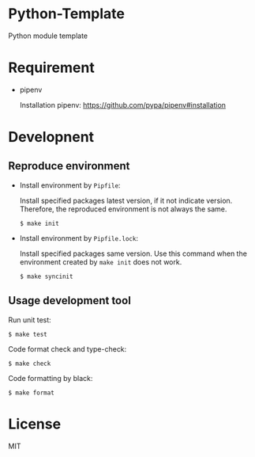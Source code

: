 # Python-Template

Python module template

# Requirement

* pipenv

  Installation pipenv: https://github.com/pypa/pipenv#installation

# Developnent

## Reproduce environment

* Install environment by `Pipfile`:

  Install specified packages latest version, if it not indicate version.
  Therefore, the reproduced environment is not always the same.

  ```shell
  $ make init
  ```

* Install environment by `Pipfile.lock`:

  Install specified packages same version.
  Use this command when the environment created by `make init` does not work.

  ```shell
  $ make syncinit
  ```

## Usage development tool

Run unit test:

  ```shell
  $ make test
  ```

Code format check and type-check:

  ```shell
  $ make check
  ```

Code formatting by black:

  ```shell
  $ make format
  ```

# License

MIT
